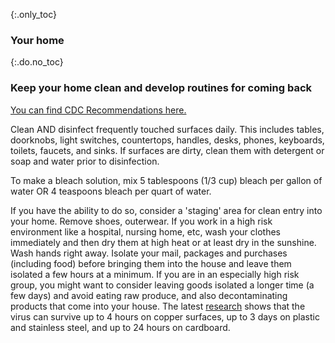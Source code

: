 {:.only_toc}
### Your home

{:.do.no_toc}
### Keep your home clean and develop routines for coming back

[You can find CDC Recommendations
here.](https://www.cdc.gov/coronavirus/2019-ncov/prepare/cleaning-disinfection.html)

Clean AND disinfect frequently touched surfaces daily. This includes tables, doorknobs, light switches, countertops, handles, desks, phones, keyboards, toilets, faucets, and sinks.
If surfaces are dirty, clean them with detergent or soap and water prior to disinfection.

To make a bleach solution, mix 5 tablespoons (1/3 cup) bleach per gallon of water OR 4 teaspoons bleach per quart of
water.

If you have the ability to do so, consider a 'staging' area for clean entry into your home. Remove shoes, outerwear. If you work in a high risk environment like a hospital, nursing home, etc, wash your clothes immediately and then dry them at high heat or at least dry in the sunshine. Wash hands right away. Isolate your mail, packages and purchases (including food) before bringing them into the house and leave them isolated a few hours at a minimum. If you are in an especially high risk group, you might want to consider leaving goods isolated a longer time (a few days) and avoid eating raw produce, and also decontaminating products that come into your house.
The latest [research](https://www.medrxiv.org/content/10.1101/2020.03.09.20033217v1.full.pdf) shows that the virus can survive up to 4 hours on copper surfaces, up to 3 days on plastic and stainless steel, and up to 24 hours on cardboard.
